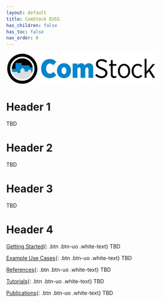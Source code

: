 ```yaml
---
layout: default
title: ComStock EUSS
has_children: false
has_toc: false
nav_order: 0
---
```


<img src="resources/ComStock Logo.jpg" width="80%" height="80%" alt="comstock logo">

# Header 1

TBD

# Header 2

TBD

# Header 3

TBD


# Header 4

[Getting Started](./getting_started/getting_started){: .btn .btn-uo .white-text} TBD

[Example Use Cases](./example_use_cases/example_use_cases){: .btn .btn-uo .white-text} TBD

[References](./references/references){: .btn .btn-uo .white-text} TBD

[Tutorials](./tutorials/tutorials){: .btn .btn-uo .white-text} TBD

[Publications](./publications/publications){: .btn .btn-uo .white-text} TBD